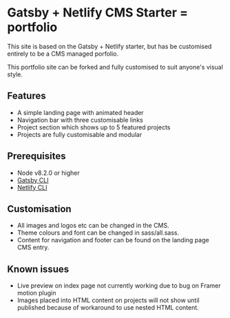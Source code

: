 # Gatsby + Netlify CMS Starter = portfolio

This site is based on the Gatsby + Netlify starter, but has be customised entirely to be a CMS managed porfolio. 

This portfolio site can be forked and fully customised to suit anyone's visual style.

## Features

- A simple landing page with animated header
- Navigation bar with three customisable links
- Project section which shows up to 5 featured projects
- Projects are fully customisable and modular 


## Prerequisites

- Node v8.2.0 or higher
- [Gatsby CLI](https://www.gatsbyjs.org/docs/)
- [Netlify CLI](https://github.com/netlify/cli)


## Customisation
- All images and logos etc can be changed in the CMS. 
- Theme colours and font can be changed in sass/all.sass.
- Content for navigation and footer can be found on the landing page CMS entry.

## Known issues
- Live preview on index page not currently working due to bug on Framer motion plugin
- Images placed into HTML content on projects will not show until published because of workaround to use nested HTML content. 